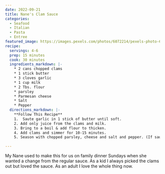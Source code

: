 ```yaml
---
date: 2022-09-21
title: Nane's Clam Sauce
categories:
  - Seafood
  - Italian
  - Pasta
  - Entree
featured_image: https://images.pexels.com/photos/6072214/pexels-photo-6072214.jpeg?auto=compress&cs=tinysrgb&w=1260&h=750&dpr=2
recipe:
  servings: 4-6
  prep: 15 minutes
  cook: 30 minutes
  ingredients_markdown: |-
    * 2 cans chopped clams
    * 1 stick butter
    * 3 cloves garlic
    * 1 cup milk
    * 2 Tbs. flour
    * parsley
    * Parmesan cheese
    * Salt
    * Pepper
  directions_markdown: |-
    **Follow This Recipe**
    1.  Saute garlic in 1 stick of butter until soft. 
    2. Add only juice from the clams and milk.  
    3. Bring to a boil & add flour to thicken.  
    4. Add clams and simmer for 10-15 minutes.  
    5. Season with chopped parsley, cheese and salt and pepper. (If sauce is too thick, add more milk.)
    
---
```

My Nane used to make this for us on family dinner Sundays when she wanted a change from the regular sauce. As a kid I always picked the clams out but loved the sauce. As an adult I love the whole thing now.
